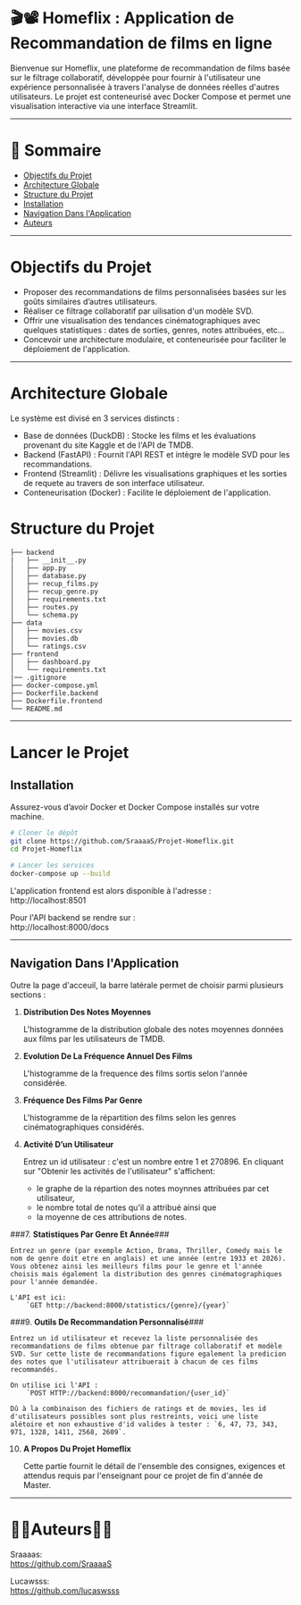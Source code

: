 # 🎬📽️ Homeflix : Application de Recommandation de films en ligne


Bienvenue sur Homeflix, une plateforme de recommandation de films basée sur le filtrage collaboratif, développée pour fournir à l'utilisateur une expérience personnalisée à travers l'analyse de données réelles d'autres utilisateurs. Le projet est conteneurisé avec Docker Compose et permet une visualisation interactive via une interface Streamlit.

---
# 🧭 Sommaire
- [Objectifs du Projet](###Objectifs-du-Projet)
- [Architecture Globale](#Architecture-Globale)
- [Structure du Projet](###Structure-du-Projet)
- [Installation](#Installation)
- [Navigation Dans l'Application](#Navigation-Dans-lApplication)
- [Auteurs](#Auteurs)

---  
# Objectifs du Projet

- Proposer des recommandations de films personnalisées basées sur les goûts similaires d’autres utilisateurs.
- Réaliser ce filtrage collaboratif par uilisation d'un modèle SVD.
- Offrir une visualisation des tendances cinématographiques avec quelques statistiques : dates de sorties, genres, notes attribuées, etc...
- Concevoir une architecture modulaire, et conteneurisée pour faciliter le déploiement de l'application.

---

# Architecture Globale

Le système est divisé en 3 services distincts :


- Base de données (DuckDB) : Stocke les films et les évaluations provenant du site Kaggle et de l'API de TMDB.
- Backend (FastAPI) : Fournit l'API REST et intègre le modèle SVD pour les recommandations.
- Frontend (Streamlit) : Délivre les visualisations graphiques et les sorties de requete au travers de son interface utilisateur.
- Conteneurisation (Docker) : Facilite le déploiement de l'application.

# Structure du Projet
```
├── backend
|   ├── __init__.py
│   ├── app.py
│   ├── database.py
│   ├── recup_films.py
│   ├── recup_genre.py
│   ├── requirements.txt
│   ├── routes.py
│   └── schema.py
├── data
│   ├── movies.csv
│   ├── movies.db
│   └── ratings.csv
├── frontend
│   ├── dashboard.py
│   └── requirements.txt
|── .gitignore
├── docker-compose.yml
├── Dockerfile.backend
├── Dockerfile.frontend
└── README.md
```
---

# Lancer le Projet


## Installation

Assurez-vous d’avoir Docker et Docker Compose installés sur votre machine.

```bash
# Cloner le dépôt
git clone https://github.com/SraaaaS/Projet-Homeflix.git
cd Projet-Homeflix

# Lancer les services
docker-compose up --build
```

L'application frontend est alors disponible à l'adresse :  
http://localhost:8501

Pour l'API backend se rendre sur :  
http://localhost:8000/docs

---
## Navigation Dans l'Application

Outre la page d'acceuil, la barre latérale permet de choisir parmi plusieurs sections :

1. **Distribution Des Notes Moyennes**  

    L'histogramme de la distribution globale des notes moyennes données aux films par les utilisateurs de TMDB.
   

3. **Evolution De La Fréquence Annuel Des Films** 

    L'histogramme de la frequence des films sortis selon l'année considérée.
   

4. **Fréquence Des Films Par Genre**  

    L'histogramme de la répartition des films selon les genres cinématographiques considérés.
   

6. **Activité D’un Utilisateur**  
  
    Entrez un id utilisateur : c'est un nombre entre 1 et 270896. En cliquant sur "Obtenir les activités de l'utilisateur" s'affichent:
   - le graphe de la répartion des notes moynnes attribuées par cet utilisateur,
   - le nombre total de notes qu'il a attribué ainsi que
   - la moyenne de ces attributions de notes.
     

###7. **Statistiques Par Genre Et Année**###  

    Entrez un genre (par exemple Action, Drama, Thriller, Comedy mais le nom de genre doit etre en anglais) et une année (entre 1933 et 2026). Vous obtenez ainsi les meilleurs films pour le genre et l'année choisis mais également la distribution des genres cinématographiques pour l'année demandée.  

    L'API est ici:
        `GET http://backend:8000/statistics/{genre}/{year}`
   

###9. **Outils De Recommandation Personnalisé**### 

    Entrez un id utilisateur et recevez la liste personnalisée des recommandations de films obtenue par filtrage collaboratif et modèle SVD. Sur cette liste de recommandations figure egalement la predicion des notes que l'utilisateur attribuerait à chacun de ces films recommandés.  
    
    On utilise ici l'API :
        `POST HTTP://backend:8000/recommandation/{user_id}`

    Dû à la combinaison des fichiers de ratings et de movies, les id d'utilisateurs possibles sont plus restreints, voici une liste alétoire et non exhaustive d'id valides à tester : `6, 47, 73, 343, 971, 1328, 1411, 2568, 2609`.
   


10. **A Propos Du Projet Homeflix**

    Cette partie fournit le détail de l'ensemble des consignes, exigences et attendus requis par l'enseignant pour ce projet de fin d'année de Master.

---
# 👩‍💼Auteurs👨‍💼

Sraaaas:  
https://github.com/SraaaaS

Lucawsss:  
https://github.com/lucaswsss
   
